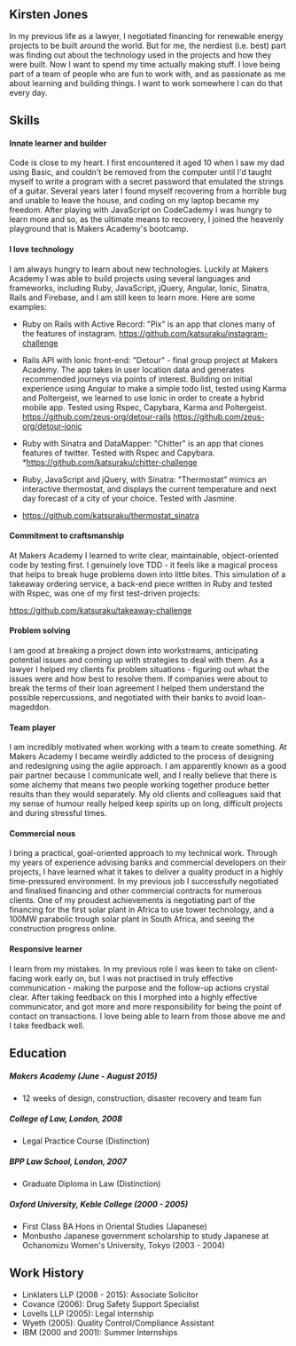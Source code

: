 ## Kirsten Jones
In my previous life as a lawyer, I negotiated financing for renewable energy projects to be built around the world. But for me, the nerdiest (i.e. best) part was finding out about the technology used in the projects and how they were built. Now I want to spend my time actually making stuff. I love being part of a team of people who are fun to work with, and as passionate as me about learning and building things. I want to work somewhere I can do that every day.

## Skills

#### Innate learner and builder
Code is close to my heart. I first encountered it aged 10 when I saw my dad using Basic, and couldn't be removed from the computer until I'd taught myself to write a program with a secret password that emulated the strings of a guitar. Several years later I found myself recovering from a horrible bug and unable to leave the house, and coding on my laptop became my freedom. After playing with JavaScript on CodeCademy I was hungry to learn more and so, as the ultimate means to recovery, I joined the heavenly playground that is Makers Academy's bootcamp.

#### I love technology
I am always hungry to learn about new technologies. Luckily at Makers Academy I was able to build projects using several languages and frameworks, including Ruby, JavaScript, jQuery, Angular, Ionic, Sinatra, Rails and Firebase, and I am still keen to learn more. Here are some examples:
* Ruby on Rails with Active Record: "Pix" is an app that clones many of the features of instagram.
https://github.com/katsuraku/instagram-challenge
    
* Rails API with Ionic front-end: "Detour" - final group project at Makers Academy. The app takes in user location data and generates recommended journeys via points of interest. Building on initial experience using Angular to make a simple todo list, tested using Karma and Poltergeist, we learned to use Ionic in order to create a hybrid mobile app. Tested using Rspec, Capybara, Karma and Poltergeist.
https://github.com/zeus-org/detour-rails
https://github.com/zeus-org/detour-ionic
* Ruby with Sinatra and DataMapper: "Chitter" is an app that clones features of twitter. Tested with Rspec and Capybara.
*https://github.com/katsuraku/chitter-challenge

* Ruby, JavaScript and jQuery, with Sinatra: "Thermostat" mimics an interactive thermostat, and displays the current temperature and next day forecast of a city of your choice. Tested with Jasmine.

* https://github.com/katsuraku/thermostat_sinatra

####  Commitment to craftsmanship
At Makers Academy I learned to write clear, maintainable, object-oriented code by testing first. I genuinely love TDD - it feels like a magical process that helps to break huge problems down into little bites. This simulation of a takeaway ordering service, a back-end piece written in Ruby and tested with Rspec, was one of my first test-driven projects:

https://github.com/katsuraku/takeaway-challenge

####  Problem solving
I am good at breaking a project down into workstreams, anticipating potential issues and coming up with strategies to deal with them. As a lawyer I helped my clients fix problem situations - figuring out what the issues were and how best to resolve them. If companies were about to break the terms of their loan agreement I helped them understand the possible repercussions, and negotiated with their banks to avoid loan-mageddon.

#### Team player
I am incredibly motivated when working with a team to create something. At Makers Academy I became weirdly addicted to the process of designing and redesigning using the agile approach. I am apparently known as a good pair partner because I communicate well, and I really believe that there is some alchemy that means two people working together produce better results than they would separately. My old clients and colleagues said that my sense of humour really helped keep spirits up on long, difficult projects and during stressful times.

####  Commercial nous
I bring a practical, goal-oriented approach to my technical work. Through my years of experience advising banks and commercial developers on their projects, I have learned what it takes to deliver a quality product in a highly time-pressured environment. In my previous job I successfully negotiated and finalised financing and other commercial contracts for numerous clients. One of my proudest achievements is negotiating part of the financing for the first solar plant in Africa to use tower technology, and a 100MW parabolic trough solar plant in South Africa, and seeing the construction progress online.

####  Responsive learner
I learn from my mistakes. In my previous role I was keen to take on client-facing work early on, but I was not practised in truly effective communication - making the purpose and the follow-up actions crystal clear. After taking feedback on this I morphed into a highly effective communicator, and got more and more responsibility for being the point of contact on transactions. I love being able to learn from those above me and I take feedback well. 

## Education

##### Makers Academy (June - August 2015)
- 12 weeks of design, construction, disaster recovery and team fun

##### College of Law, London, 2008
- Legal Practice Course (Distinction)

##### BPP Law School, London, 2007
- Graduate Diploma in Law (Distinction)

##### Oxford University, Keble College (2000 - 2005)
- First Class BA Hons in Oriental Studies (Japanese)
- Monbusho Japanese government scholarship to study Japanese at Ochanomizu Women's University, Tokyo (2003 - 2004)

## Work History
* Linklaters LLP (2008 - 2015): 
Associate Solicitor
* Covance (2006): Drug Safety Support Specialist
* Lovells LLP (2005): Legal internship
* Wyeth (2005): Quality Control/Compliance Assistant
* IBM (2000 and 2001): Summer Internships

